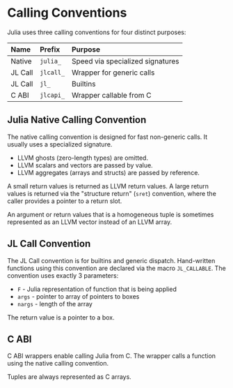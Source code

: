 # Calling Conventions

Julia uses three calling conventions for four distinct purposes:

| Name    | Prefix    | Purpose                          |
|:------- |:--------- |:-------------------------------- |
| Native  | `julia_`  | Speed via specialized signatures |
| JL Call | `jlcall_` | Wrapper for generic calls        |
| JL Call | `jl_`     | Builtins                         |
| C ABI   | `jlcapi_` | Wrapper callable from C          |

## Julia Native Calling Convention

The native calling convention is designed for fast non-generic calls. It usually uses a specialized
signature.

  * LLVM ghosts (zero-length types) are omitted.
  * LLVM scalars and vectors are passed by value.
  * LLVM aggregates (arrays and structs) are passed by reference.

A small return values is returned as LLVM return values. A large return values is returned via
the "structure return" (`sret`) convention, where the caller provides a pointer to a return slot.

An argument or return values that is a homogeneous tuple is sometimes represented as an LLVM vector
instead of an LLVM array.

## JL Call Convention

The JL Call convention is for builtins and generic dispatch. Hand-written functions using this
convention are declared via the macro `JL_CALLABLE`. The convention uses exactly 3 parameters:

  * `F`  - Julia representation of function that is being applied
  * `args` - pointer to array of pointers to boxes
  * `nargs` - length of the array

The return value is a pointer to a box.

## C ABI

C ABI wrappers enable calling Julia from C. The wrapper calls a function using the native calling
convention.

Tuples are always represented as C arrays.
